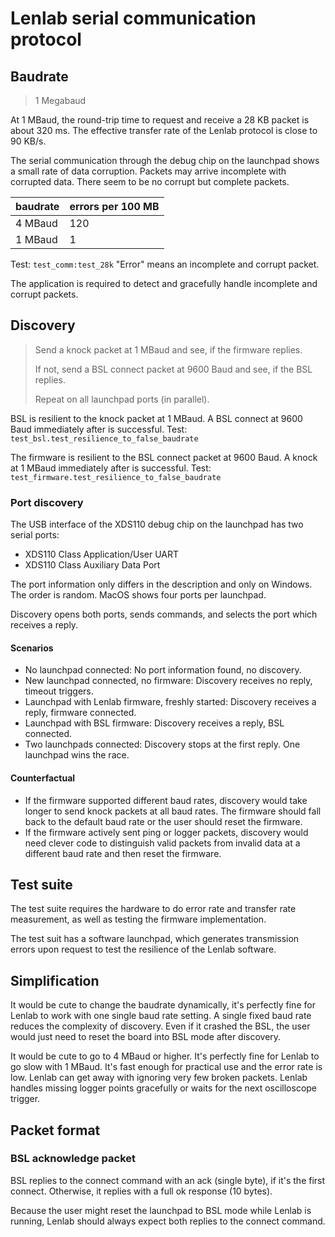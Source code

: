 # Lenlab serial communication protocol

## Baudrate

> 1 Megabaud

At 1 MBaud, the round-trip time to request and receive a 28 KB packet is about 320 ms.
The effective transfer rate of the Lenlab protocol is close to 90 KB/s. 

The serial communication through the debug chip on the launchpad shows a small rate of data corruption.
Packets may arrive incomplete with corrupted data. There seem to be no corrupt but complete packets.

| baudrate | errors per 100 MB |
|----------|-------------------|
| 4 MBaud  | 120               |
| 1 MBaud  | 1                 |

Test: `test_comm:test_28k` "Error" means an incomplete and corrupt packet.

The application is required to detect and gracefully handle incomplete and corrupt packets.

## Discovery

> Send a knock packet at 1 MBaud and see, if the firmware replies.
> 
> If not, send a BSL connect packet at 9600 Baud and see, if the BSL replies.
> 
> Repeat on all launchpad ports (in parallel).

BSL is resilient to the knock packet at 1 MBaud. A BSL connect at 9600 Baud immediately after is successful.
Test: `test_bsl.test_resilience_to_false_baudrate`

The firmware is resilient to the BSL connect packet at 9600 Baud. A knock at 1 MBaud immediately after is successful.
Test: `test_firmware.test_resilience_to_false_baudrate`

### Port discovery

The USB interface of the XDS110 debug chip on the launchpad has two serial ports:

- XDS110 Class Application/User UART
- XDS110 Class Auxiliary Data Port

The port information only differs in the description and only on Windows. The order is random.
MacOS shows four ports per launchpad.

Discovery opens both ports, sends commands, and selects the port which receives a reply.

#### Scenarios

- No launchpad connected: No port information found, no discovery.
- New launchpad connected, no firmware: Discovery receives no reply, timeout triggers.
- Launchpad with Lenlab firmware, freshly started: Discovery receives a reply, firmware connected.
- Launchpad with BSL firmware: Discovery receives a reply, BSL connected.
- Two launchpads connected: Discovery stops at the first reply. One launchpad wins the race.

#### Counterfactual

- If the firmware supported different baud rates, discovery would take longer to send knock packets at all baud rates. 
The firmware should fall back to the default baud rate or the user should reset the firmware.
- If the firmware actively sent ping or logger packets, discovery would need clever code to distinguish
valid packets from invalid data at a different baud rate and then reset the firmware.

## Test suite

The test suite requires the hardware to do error rate and transfer rate measurement,
as well as testing the firmware implementation.

The test suit has a software launchpad, which generates transmission errors upon request
to test the resilience of the Lenlab software.

## Simplification

It would be cute to change the baudrate dynamically, it's perfectly fine for Lenlab to work with
one single baud rate setting. A single fixed baud rate reduces the complexity of discovery.
Even if it crashed the BSL, the user would just need to reset the board into BSL mode after discovery.

It would be cute to go to 4 MBaud or higher. It's perfectly fine for Lenlab to go slow with 1 MBaud.
It's fast enough for practical use and the error rate is low.
Lenlab can get away with ignoring very few broken packets. Lenlab handles missing logger points gracefully
or waits for the next oscilloscope trigger.

## Packet format

### BSL acknowledge packet

BSL replies to the connect command with an ack (single byte), if it's the first connect.
Otherwise, it replies with a full ok response (10 bytes).

Because the user might reset the launchpad to BSL mode while Lenlab is running,
Lenlab should always expect both replies to the connect command.
